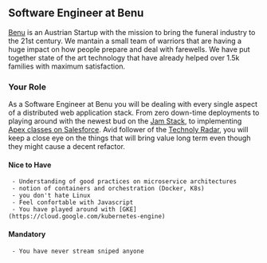 ## Software Engineer at Benu

[Benu](https://benu.at) is an Austrian Startup with the mission to bring the funeral industry to the 21st century. We mantain a small team of warriors that are having a huge impact on how people prepare and deal with farewells. We have put together state of the art technology that have already helped over 1.5k families with maximum satisfaction.

### Your Role

As a Software Engineer at Benu you will be dealing with every single aspect of a distributed web application stack. From zero down-time deployments to playing around with the newest bud on the [Jam Stack](https://jamstack.org/), to implementing [Apex classes on Salesforce](https://developer.salesforce.com/docs/atlas.en-us.apexcode.meta/apexcode/apex_intro_what_is_apex.htm). Avid follower of the [Technoly Radar](https://www.thoughtworks.com/radar), you will keep a close eye on the things that will bring value long term even though they might cause a decent refactor.

#### Nice to Have
```
 - Understanding of good practices on microservice architectures
 - notion of containers and orchestration (Docker, K8s)
 - you don't hate Linux 
 - Feel confortable with Javascript
 - You have played around with [GKE](https://cloud.google.com/kubernetes-engine)
```

#### Mandatory
```
 - You have never stream sniped anyone
```